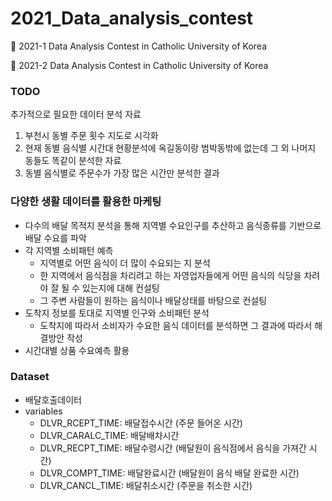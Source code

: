 # 2021_Data_analysis_contest
🥈 2021-1 Data Analysis Contest in Catholic University of Korea

🥈 2021-2 Data Analysis Contest in Catholic University of Korea

### TODO
추가적으로 필요한 데이터 분석 자료
1. 부천시 동별 주문 횟수 지도로 시각화
2. 현재 동별 음식별 시간대 현황분석에 옥길동이랑 범박동밖에 없는데 그 외 나머지 동들도 똑같이 분석한 자료
3. 동별 음식별로 주문수가 가장 많은 시간만 분석한 결과


### 다양한 생활 데이터를 활용한 마케팅
- 다수의 배달 목적지 분석을 통해 지역별 수요인구를 추산하고 음식종류를 기반으로 배달 수요를 파악
- 각 지역별 소비패턴 예측
  - 지역별로 어떤 음식이 더 많이 수요되는 지 분석
  - 한 지역에서 음식점을 차리려고 하는 자영업자들에게 어떤 음식의 식당을 차려야 잘 될 수 있는지에 대해 컨설팅
  - 그 주변 사람들이 원하는 음식이나 배달상태를 바탕으로 컨설팅
- 도착지 정보를 토대로 지역별 인구와 소비패턴 분석
  - 도착지에 따라서 소비자가 수요한 음식 데이터를 분석하면 그 결과에 따라서 해결방안 작성
- 시간대별 상품 수요예측 활용


### Dataset
- 배달호출데이터
- variables
  - DLVR_RCEPT_TIME: 배달접수시간 (주문 들어온 시간)
  - DLVR_CARALC_TIME: 배달배차시간
  - DLVR_RECPT_TIME: 배달수령시간 (배달원이 음식점에서 음식을 가져간 시간)
  - DLVR_COMPT_TIME: 배달완료시간 (배달원이 음식 배달 완료한 시간)
  - DLVR_CANCL_TIME: 배달취소시간 (주문을 취소한 시간)
